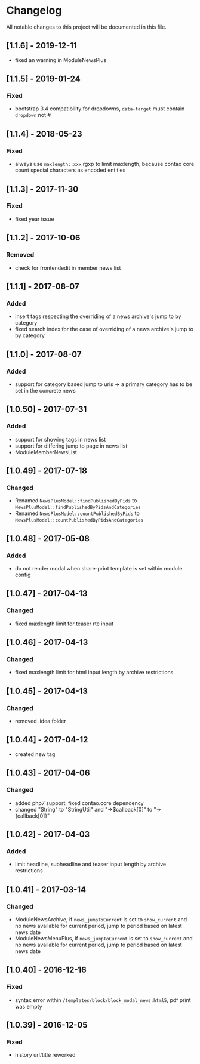 # Changelog
All notable changes to this project will be documented in this file.

## [1.1.6] - 2019-12-11
- fixed an warning in ModuleNewsPlus

## [1.1.5] - 2019-01-24

### Fixed
- bootstrap 3.4 compatibility for dropdowns,  `data-target` must contain `dropdown` not #

## [1.1.4] - 2018-05-23

### Fixed
- always use `maxlength::xxx` rgxp to limit maxlength, because contao core count special characters as encoded entities

## [1.1.3] - 2017-11-30

### Fixed
- fixed year issue

## [1.1.2] - 2017-10-06

### Removed
- check for frontendedit in member news list

## [1.1.1] - 2017-08-07

### Added
- insert tags respecting the overriding of a news archive's jump to by category
- fixed search index for the case of overriding of a news archive's jump to by category

## [1.1.0] - 2017-08-07

### Added
- support for category based jump to urls -> a primary category has to be set in the concrete news

## [1.0.50] - 2017-07-31

### Added
- support for showing tags in news list
- support for differing jump to page in news list
- ModuleMemberNewsList

## [1.0.49] - 2017-07-18

### Changed
- Renamed `NewsPlusModel::findPublishedByPids` to `NewsPlusModel::findPublishedByPidsAndCategories`
- Renamed `NewsPlusModel::countPublishedByPids` to `NewsPlusModel::countPublishedByPidsAndCategories`

## [1.0.48] - 2017-05-08

### Added
- do not render modal when share-print template is set within module config

## [1.0.47] - 2017-04-13

### Changed

- fixed maxlength limit for teaser rte input

## [1.0.46] - 2017-04-13

### Changed

- fixed maxlength limit for html input length by archive restrictions

## [1.0.45] - 2017-04-13

### Changed

- removed .idea folder

## [1.0.44] - 2017-04-12
- created new tag

## [1.0.43] - 2017-04-06

### Changed
- added php7 support. fixed contao.core dependency
- changed "String" to "StringUtil" and "->$callback[0]" to "->{callback[0]}"

## [1.0.42] - 2017-04-03

### Added
- limit headline, subheadline and teaser input length by archive restrictions

## [1.0.41] - 2017-03-14

### Changed
- ModuleNewsArchive, if `news_jumpToCurrent` is set to `show_current` and no news available for current period, jump to period based on latest news date
- ModuleNewsMenuPlus, if `news_jumpToCurrent` is set to `show_current` and no news available for current period, jump to period based on latest news date

## [1.0.40] - 2016-12-16

### Fixed
- syntax error within `/templates/block/block_modal_news.html5`, pdf print was empty

## [1.0.39] - 2016-12-05

### Fixed
- history url/title reworked
